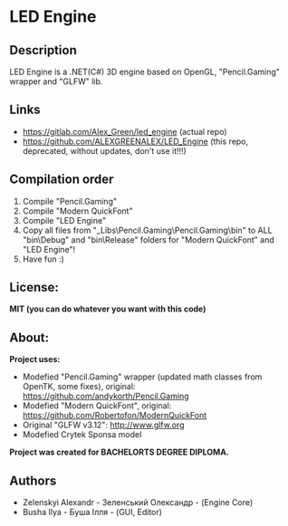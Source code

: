 # LED Engine

## Description
LED Engine is a .NET(C#) 3D engine based on OpenGL, "Pencil.Gaming" wrapper and "GLFW" lib.

## Links
* https://gitlab.com/Alex_Green/led_engine (actual repo)
* https://github.com/ALEXGREENALEX/LED_Engine (this repo, deprecated, without updates, don't use it!!!)

## Compilation order

1. Compile "Pencil.Gaming"
2. Compile "Modern QuickFont"
3. Compile "LED Engine"
4. Copy all files from "_Libs\Pencil.Gaming\Pencil.Gaming\bin" to ALL "bin\Debug" and "bin\Release" folders for "Modern QuickFont" and "LED Engine"!
5. Have fun :)

## License:
**MIT (you can do whatever you want with this code)**

## About:
**Project uses:**

- Modefied "Pencil.Gaming" wrapper (updated math classes from OpenTK, some fixes), original: https://github.com/andykorth/Pencil.Gaming
- Modefied "Modern QuickFont", original: https://github.com/Robertofon/ModernQuickFont
- Original "GLFW v3.12": http://www.glfw.org
- Modefied Crytek Sponsa model

**Project was created for BACHELORТS DEGREE DIPLOMA.**

## Authors

- Zelenskyi Alexandr - Зеленський Олександр - (Engine Core)
- Busha Ilya - Буша Ілля - (GUI, Editor)
